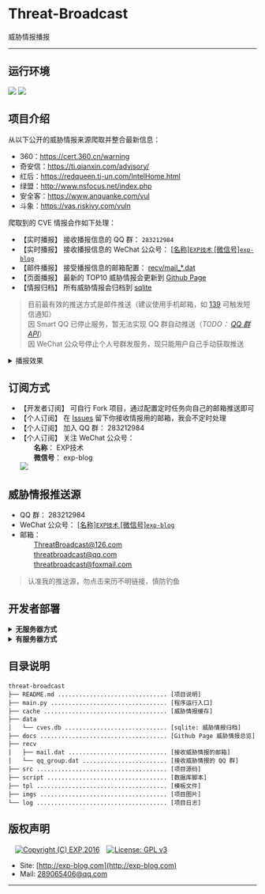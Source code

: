# Threat-Broadcast
威胁情报播报

------

## 运行环境

![](https://img.shields.io/badge/Python-2.7%2B-brightgreen.svg)  ![](https://img.shields.io/badge/PyCharm-4.0.4%2B-brightgreen.svg)


## 项目介绍

从以下公开的威胁情报来源爬取并整合最新信息：

- 360：https://cert.360.cn/warning
- 奇安信：https://ti.qianxin.com/advisory/
- 红后：https://redqueen.tj-un.com/IntelHome.html
- 绿盟：http://www.nsfocus.net/index.php
- 安全客：https://www.anquanke.com/vul
- 斗象：https://vas.riskivy.com/vuln

爬取到的 CVE 情报会作如下处理：

- 【实时播报】 接收播报信息的 QQ 群： `283212984`
- 【实时播报】 接收播报信息的 WeChat 公众号： [\[名称\]`EXP技术` \[微信号\]`exp-blog`](imgs/wechat.png)
- 【邮件播报】 接受播报信息的邮箱配置： [recv/mail_*.dat](recv/mail.dat)
- 【页面播报】 最新的 TOP10 威胁情报会更新到 [Github Page](https://lyy289065406.github.io/threat-broadcast/)
- 【情报归档】 所有威胁情报会归档到 [sqlite](data/cves.db)


> 目前最有效的推送方式是邮件推送（建议使用手机邮箱，如 [139](https://appmail.mail.10086.cn) 可触发短信通知）
<br/> 因 Smart QQ 已停止服务，暂无法实现 QQ 群自动推送（*TODO： [QQ 群 API](https://qun.qq.com/doc.html)*）
<br/> 因 WeChat 公众号停止个人号群发服务，现只能用户自己手动获取推送

<details>
<summary>播报效果</summary>
<br/>

![](https://github.com/lyy289065406/threat-broadcast/blob/master/imgs/email.png)

</details>


## 订阅方式

- 【开发者订阅】 可自行 Fork 项目，通过配置定时任务向自己的邮箱推送即可
- 【个人订阅】 在 [Issues](https://github.com/lyy289065406/threat-broadcast/issues) 留下你接收情报用的邮箱，我会不定时处理
- 【个人订阅】 加入 QQ 群： 283212984
- 【个人订阅】 关注 WeChat 公众号：
<br/>　　**名称**： EXP技术
<br/>　　**微信号**： exp-blog
<br/>![](https://github.com/lyy289065406/threat-broadcast/blob/master/imgs/wechat.png)


## 威胁情报推送源

- QQ 群： 283212984
- WeChat 公众号： [\[名称\]`EXP技术` \[微信号\]`exp-blog`](imgs/wechat.png)
- 邮箱： 
<br/>　　ThreatBroadcast@126.com
<br/>　　threatbroadcast@qq.com
<br/>　　threatbroadcast@foxmail.com


> 认准我的推送源，勿点击来历不明链接，慎防钓鱼



## 开发者部署

<details>
<summary><b>无服务器方式</b></summary>
<br/>

本项目已配置 [Github workflow](https://docs.github.com/cn/actions/configuring-and-managing-workflows/configuring-a-workflow)，因此你只需轻松两步即可实现部署：

- [Fork 本项目](https://github.com/lyy289065406/threat-broadcast) 到你的代码仓库
- 通过 Settings --> Secrets 配置用于 **发送** 威胁情报邮件 3 个环境变量：
<br/>　　`MAIL_SMTP`： SMTP 服务器（国内推荐 QQ），如 `smtp.qq.com`
<br/>　　`MAIL_USER`： 邮箱账号，如 `threatbroadcast@qq.com`
<br/>　　`MAIL_PASS`： 邮箱密码
- 编辑 [`recv/mail_*.dat`](recv/mail.dat) 文件，按需增删改用于 **接收** 威胁情报邮件的邮箱

![](imgs/secrets.png)

此后程序便会在每小时的 15 分执行一次（若要调整执行频率，可修改 [`.github/workflows/autorun.yml`](.github/workflows/autorun.yml) 的 `schedule` 触发时点），同时自动生成 [Github Page](https://lyy289065406.github.io/threat-broadcast/) 播报页面。

</details>


<details>
<summary><b>有服务器方式</b></summary>
<br/>

### 安装

- 任意找一台 Linux 服务器（阿里云、腾讯云等）
- 安装 python 2.7
- 把仓库 checkout 到服务器本地： `git clone https://github.com/lyy289065406/threat-broadcast`

> 国内的云主机（阿里云/腾讯云等）为了避免滥发邮件默认关闭了对 SMTP 25 端口的出口流量，直接导致邮件无法发送。 解封需要到控制台申请，例如 《[阿里云 25 端口解封](https://help.aliyun.com/knowledge_detail/56130.html?spm=a2c4e.11153940.0.0.50664791wrBD3D&source=5176.11533457&userCode=r3yteowb&type=copy)》、 《[腾讯云 25 端口解封](https://cloud.tencent.com/document/product/213/40436)》


### 配置定时任务

- 修改 crontab 配置文件，设置定时任务： `vim /etc/crontab`
- 设置定时任务命令（每小时）： `0 * * * * root python ${workspace}/threat-broadcast/main.py [-any_args]`
- 注意脚本位置需使用绝对路径，根据实际 checkout 的位置修改即可
- 保存 crontab 配置文件后会自动生效，查看日志： `tail -10f /var/log/cron`

> 程序运行参数可通过 [`main.py -h`](main.py) 查看帮助文档


### 自动生成 Github Page 播报页面

- 安装 git 命令行客户端
- 安装 GitPython 模块： `pip install GitPython`
- 打开项目目录： `cd ${workspace}/threat-broadcast`
- 设置使用 SSH 与 Github 连接（避免提交内容时要输入账密），详见 [这里](https://help.github.com/en/articles/connecting-to-github-with-ssh)
- 若设置 SSH 后还要输入密码才能提交，则还需要把仓库的 https 协议改成 ssh，详见 [这里](https://help.github.com/en/articles/changing-a-remotes-url#switching-remote-urls-from-https-to-ssh)
- [`main.py`](main.py) 添加运行参数 `-ac` 可自动提交变更到仓库


> 只要爬取到新的威胁情报则会刷新 [`docs/index.html`](docs/index.html)，将其提交到仓库会自动更新 [Github Page](https://lyy289065406.github.io/threat-broadcast/)

</details>

## 目录说明

```
threat-broadcast
├── README.md ............................... [项目说明]
├── main.py ................................. [程序运行入口]
├── cache ................................... [威胁情报缓存]
├── data
│   └── cves.db ............................. [sqlite: 威胁情报归档]
├── docs .................................... [Github Page 威胁情报总览]
├── recv
│   ├── mail.dat ............................ [接收威胁情报的邮箱]
│   └── qq_group.dat ........................ [接收威胁情报的 QQ 群]
├── src ..................................... [项目源码]
├── script .................................. [数据库脚本]
├── tpl ..................................... [模板文件]
├── imgs .................................... [项目图片]
└── log ..................................... [项目日志]
```


## 版权声明

　[![Copyright (C) EXP,2016](https://img.shields.io/badge/Copyright%20(C)-EXP%202016-blue.svg)](http://exp-blog.com)　[![License: GPL v3](https://img.shields.io/badge/License-GPL%20v3-blue.svg)](https://www.gnu.org/licenses/gpl-3.0)

- Site: [http://exp-blog.com](http://exp-blog.com) 
- Mail: <a href="mailto:289065406@qq.com?subject=[EXP's Github]%20Your%20Question%20（请写下您的疑问）&amp;body=What%20can%20I%20help%20you?%20（需要我提供什么帮助吗？）">289065406@qq.com</a>


------
